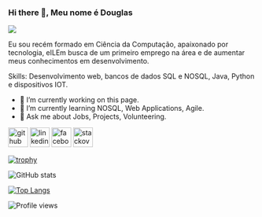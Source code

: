 ### Hi there 👋, Meu nome é Douglas
![](https://images.pexels.com/photos/163046/welcome-to-our-home-welcome-tablet-an-array-of-163046.jpeg?auto=compress&cs=tinysrgb&dpr=3&h=750&w=1260)

Eu sou recém formado em Ciência da Computação, apaixonado por tecnologia, eILEm busca de um primeiro emprego na área e de aumentar meus conhecimentos em desenvolvimento.

Skills: Desenvolvimento web, bancos de dados SQL e NOSQL, Java, Python e dispositivos IOT.

- 🔭 I’m currently working on this page. 
- 🌱 I’m currently learning NOSQL, Web Applications, Agile. 
- 💬 Ask me about Jobs, Projects, Volunteering.


[<img src='https://cdn.jsdelivr.net/npm/simple-icons@3.0.1/icons/github.svg' alt='github' height='40'>](https://github.com/DougOliver12)  [<img src='https://cdn.jsdelivr.net/npm/simple-icons@3.0.1/icons/linkedin.svg' alt='linkedin' height='40'>](https://www.linkedin.com/in/douglas-magalhães-28082213b/)  [<img src='https://cdn.jsdelivr.net/npm/simple-icons@3.0.1/icons/facebook.svg' alt='facebook' height='40'>](https://www.facebook.com/douglasnewmetal)  [<img src='https://cdn.jsdelivr.net/npm/simple-icons@3.0.1/icons/stackoverflow.svg' alt='stackoverflow' height='40'>](https://stackoverflow.com/users/13125518)  

[![trophy](https://github-profile-trophy.vercel.app/?username=DougOliver12)](https://github.com/ryo-ma/github-profile-trophy)

![GitHub stats](https://github-readme-stats.vercel.app/api?username=DougOliver12&show_icons=true)  

[![Top Langs](https://github-readme-stats.vercel.app/api/top-langs/?username=DougOliver12)](https://github.com/anuraghazra/github-readme-stats)

![Profile views](https://gpvc.arturio.dev/DougOliver12)  

